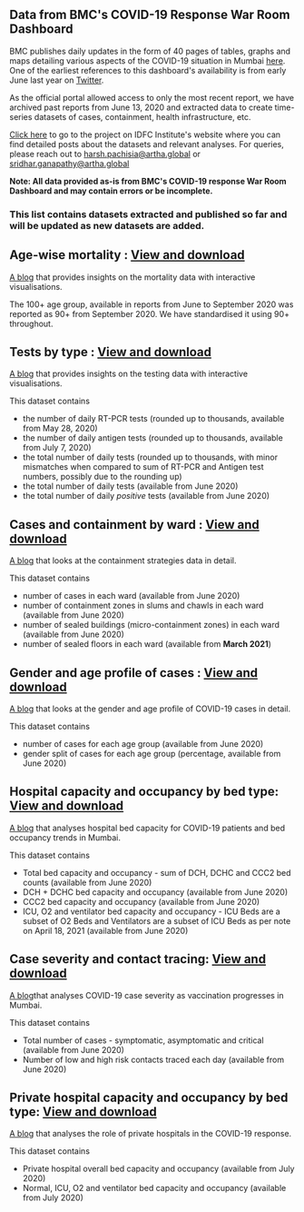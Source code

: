 ## Data from BMC's COVID-19 Response War Room Dashboard


BMC publishes daily updates in the form of 40 pages of tables, graphs and maps detailing various aspects of the COVID-19 situation in Mumbai [here](https://stopcoronavirus.mcgm.gov.in/key-updates-trends). One of the earliest references to this dashboard's availability is from early June last year on [Twitter](https://twitter.com/AshwiniBhide/status/1268604886930857985). 

As the official portal allowed access to only the most recent report, we have archived past reports from June 13, 2020 and extracted data to create time-series datasets of cases, containment, health infrastructure, etc.

[Click here](https://www.idfcinstitute.org/projects/state-capacity/covid-19-city-databases) to go to the project on IDFC Institute's website where you can find detailed posts about the datasets and relevant analyses. For queries, please reach out to harsh.pachisia@artha.global or sridhar.ganapathy@artha.global

**Note: All data provided as-is from BMC's COVID-19 response War Room Dashboard and may contain errors or be incomplete.**


### This list contains datasets extracted and published so far and will be updated as new datasets are added.


## Age-wise mortality : [View and download](https://flatgithub.com/IDFC-Institute/mumbai-covid-data?filename=data%2Fmumbai_c19_age_wise_mortality.csv&sort=Date%2Casc&stickyColumnName=Date)

[A blog](https://www.idfcinstitute.org/blog/2021/may/covid-19-mortality-data-for-mumbai/) that provides insights on the mortality data with interactive visualisations. 

The 100+ age group, available in reports from June to September 2020 was reported as 90+ from September 2020. We have standardised it using 90+ throughout.

## Tests by type : [View and download](https://flatgithub.com/IDFC-Institute/mumbai-covid-data?filename=data%2Fmumbai_c19_tests_by_type.csv&sort=Date%2Casc&stickyColumnName=Date)

[A blog](https://www.idfcinstitute.org/blog/2021/june/covid-19-tests-data-for-mumbai/) that provides insights on the testing data with interactive visualisations. 

This dataset contains 

* the number of daily RT-PCR tests (rounded up to thousands, available from May 28, 2020) 
* the number of daily antigen tests (rounded up to thousands, available from July 7, 2020) 
* the total number of daily tests (rounded up to thousands, with minor mismatches when compared to sum of RT-PCR and Antigen test numbers, possibly due to the rounding up)
* the total number of daily tests (available from June 2020)
* the total number of daily *positive* tests (available from June 2020)

## Cases and containment by ward : [View and download](https://flatgithub.com/IDFC-Institute/mumbai-covid-data?filename=data%2Fmumbai_c19_containment_by_ward.csv&sort=Date%2Casc&stickyColumnName=Date)

[A blog](https://www.idfcinstitute.org/blog/2021/june/covid-19-containment-strategies-in-mumbai/) that looks at the containment strategies data in detail.

This dataset contains 
* number of cases in each ward (available from June 2020)
* number of containment zones in slums and chawls in each ward (available from June 2020)
* number of sealed buildings (micro-containment zones) in each ward (available from June 2020)
* number of sealed floors in each ward (available from **March 2021**)


## Gender and age profile of cases : [View and download](https://flatgithub.com/IDFC-Institute/mumbai-covid-data?filename=data%2Fmumbai_c19_cases_by_age_and_gender.csv&sort=Date%2Casc&stickyColumnName=Date)

[A blog](https://www.idfcinstitute.org/blog/2021/june/covid-19-impact-variations-by-age-and-gender/) that looks at the gender and age profile of COVID-19 cases in detail.

This dataset contains 
* number of cases for each age group (available from June 2020)
* gender split of cases for each age group (percentage, available from June 2020) 

## Hospital capacity and occupancy by bed type: [View and download](https://flatgithub.com/IDFC-Institute/mumbai-covid-data?filename=data%2Fmumbai_c19_hospital_occupancy_by_bed_type.csv&sort=Date%2Casc&stickyColumnName=Date)

[A blog](https://www.idfcinstitute.org/blog/2021/july/covid-19-bed-management-in-mumbai/) that analyses hospital bed capacity for COVID-19 patients and bed occupancy trends in Mumbai.

This dataset contains 
* Total bed capacity and occupancy - sum of DCH, DCHC and CCC2 bed counts (available from June 2020)
* DCH + DCHC bed capacity and occupancy (available from June 2020)
* CCC2 bed capacity and occupancy (available from June 2020)
* ICU, O2 and ventilator bed capacity and occupancy - ICU Beds are a subset of O2 Beds and Ventilators are a subset of ICU Beds as per note on April 18, 2021 (available from June 2020)

## Case severity and contact tracing: [View and download](https://flatgithub.com/IDFC-Institute/mumbai-covid-data?filename=data%2Fmumbai_c19_cases_severity_and_contact_tracing.csv&sort=Date%2Casc&stickyColumnName=Date)

[A blog](https://www.idfcinstitute.org/blog/2021/august/vaccine-uptake-equity-and-covid-19/)that analyses COVID-19 case severity as vaccination progresses in Mumbai.

This dataset contains 
* Total number of cases - symptomatic, asymptomatic and critical (available from June 2020)
* Number of low and high risk contacts traced each day (available from June 2020)

## Private hospital capacity and occupancy by bed type: [View and download](https://flatgithub.com/IDFC-Institute/mumbai-covid-data?filename=data%2Fmumbai_c19_priv_hospital_occupancy_by_bed_type.csv&sort=Date%2Casc&stickyColumnName=Date)

[A blog](https://www.idfcinstitute.org/blog/2021/august/a-shortage-of-private-covid-beds-in-mumbai/) that analyses the role of private hospitals in the COVID-19 response.

This dataset contains 
* Private hospital overall bed capacity and occupancy (available from July 2020)
* Normal, ICU, O2 and ventilator bed capacity and occupancy (available from July 2020)
